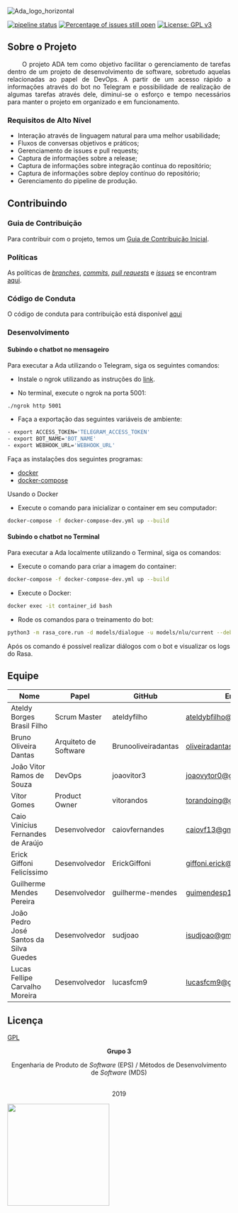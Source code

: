 ![Ada_logo_horizontal](https://user-images.githubusercontent.com/22121504/56839465-006c8200-6859-11e9-8feb-ad76c573b844.png)

[![pipeline status](https://gitlab.com/adabot/ada/badges/master/pipeline.svg)](https://gitlab.com/adabot/ada/commits/master) [![Percentage of issues still open](http://isitmaintained.com/badge/open/fga-eps-mds/2019.1-ADA.svg)](http://isitmaintained.com/project/fga-eps-mds/2019.1-ADA "Percentage of issues still open") [![License: GPL v3](https://img.shields.io/badge/License-GPLv3-blue.svg)](https://www.gnu.org/licenses/gpl-3.0)

## Sobre o Projeto   

<p align="justify"> &emsp;&emsp;
  O projeto ADA tem como objetivo facilitar o gerenciamento de tarefas dentro de um projeto de desenvolvimento de software, sobretudo aquelas relacionadas ao papel de DevOps. A partir de um acesso rápido a informações através do bot no Telegram e possibilidade de realização de algumas tarefas através dele, diminui-se o esforço e tempo necessários para manter o projeto em organizado e em funcionamento.</p>

### Requisitos de Alto Nível
* Interação através de linguagem natural para uma melhor usabilidade;
* Fluxos de conversas objetivos e práticos;
* Gerenciamento de issues e pull requests;
* Captura de informações sobre a release;
* Captura de informações sobre integração contínua do repositório;
* Captura de informações sobre deploy contínuo do repositório;
* Gerenciamento do pipeline de produção.

## Contribuindo

### Guia de Contribuição

Para contribuir com o projeto, temos um [Guia de Contribuição Inicial](https://github.com/fga-eps-mds/2019.1-ADA/blob/master/CONTRIBUTING.md).

### Políticas

As políticas de _[branches](https://fga-eps-mds.github.io/2019.1-ADA/#/docs/policies/branches)_, _[commits](https://fga-eps-mds.github.io/2019.1-ADA/#/docs/policies/commits)_, _[pull requests](https://fga-eps-mds.github.io/2019.1-ADA/#/docs/policies/pull_request)_ e _[issues](https://fga-eps-mds.github.io/2019.1-ADA/#/docs/policies/issues)_ se encontram [aqui](https://fga-eps-mds.github.io/2019.1-ADA/#/docs/policies/policies).

### Código de Conduta

O código de conduta para contribuição está disponível [aqui](https://github.com/fga-eps-mds/2019.1-ADA/blob/master/CODE_OF_CONDUCT.md)

### Desenvolvimento

#### Subindo o chatbot no mensageiro

Para executar a Ada utilizando o Telegram, siga os seguintes comandos:

* Instale o ngrok utilizando as instruções do [link](https://ngrok.com/download).

* No terminal, execute o ngrok na porta 5001:

```sh
./ngrok http 5001
```

* Faça a exportação das seguintes variáveis de ambiente:

```sh
- export ACCESS_TOKEN='TELEGRAM_ACCESS_TOKEN'
- export BOT_NAME='BOT_NAME'
- export WEBHOOK_URL='WEBHOOK_URL'
``` 

Faça as instalações dos seguintes programas:

* [docker](https://docs.docker.com/install/)
* [docker-compose](https://docs.docker.com/compose/install/#install-compose)

Usando o Docker

* Execute o comando para inicializar o container em seu computador:

```sh
docker-compose -f docker-compose-dev.yml up --build
```

#### Subindo o chatbot no Terminal

Para executar a Ada localmente utilizando o Terminal, siga os comandos:

* Execute o comando para criar a imagem do container:

```sh
docker-compose -f docker-compose-dev.yml up --build
```

* Execute o Docker:

```sh
docker exec -it container_id bash
```

* Rode os comandos para o treinamento do bot:

```sh
python3 -m rasa_core.run -d models/dialogue -u models/nlu/current --debug --endpoints endpoints.yml
```
Após os comando é possível realizar diálogos com o bot e visualizar os logs do Rasa.

## Equipe

| Nome | Papel | GitHub | Email |
| --- | --- | --- | --- |
| Ateldy Borges Brasil Filho | Scrum Master | ateldyfilho | ateldybfilho@gmail.com |
| Bruno Oliveira Dantas | Arquiteto de Software | Brunooliveiradantas | oliveiradantas96@gmail.com |
| João Vitor Ramos de Souza | DevOps | joaovitor3 | joaovytor0@gmail.com |
| Vítor Gomes | Product Owner | vitorandos | torandoing@gmail.com |
| Caio Vinicius Fernandes de Araújo | Desenvolvedor | caiovfernandes | caiovf13@gmail.com |
| Erick Giffoni Felicíssimo | Desenvolvedor | ErickGiffoni | giffoni.erick@gmail.com |
| Guilherme Mendes Pereira | Desenvolvedor | guilherme-mendes | guimendesp12@gmail.com |
| João Pedro José Santos da Silva Guedes | Desenvolvedor | sudjoao | isudjoao@gmail.com |
| Lucas Fellipe Carvalho Moreira | Desenvolvedor | lucasfcm9 | lucasfcm9@gmail.com |

## Licença

[GPL](https://opensource.org/licenses/GPL-3.0)


<p align="center"><b>Grupo 3</b></p>
<p align="center">Engenharia de Produto de <i>Software</i> (EPS) / Métodos de Desenvolvimento de <i>Software</i> (MDS)<br /><br />
<p align="center">2019</p>
<a href="https://fga.unb.br" target="_blank"><img width="230"src="https://4.bp.blogspot.com/-0aa6fAFnSnA/VzICtBQgciI/AAAAAAAARn4/SxVsQPFNeE0fxkCPVgMWbhd5qIEAYCMbwCLcB/s1600/unb-gama.png"></a>
</p>
